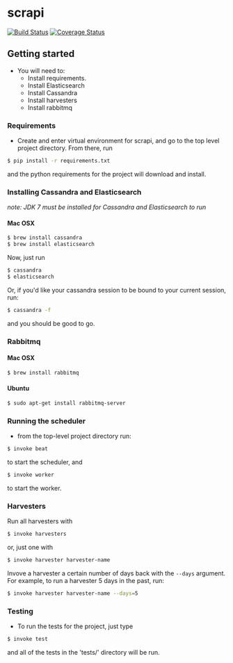 scrapi
======

[![Build Status](https://travis-ci.org/fabianvf/scrapi.svg?branch=develop)](https://travis-ci.org/fabianvf/scrapi)
[![Coverage Status](https://coveralls.io/repos/fabianvf/scrapi/badge.svg?branch=develop)](https://coveralls.io/r/fabianvf/scrapi?branch=develop)

## Getting started

- You will need to:
    - Install requirements.
    - Install Elasticsearch
    - Install Cassandra
    - Install harvesters
    - Install rabbitmq

### Requirements

- Create and enter virtual environment for scrapi, and go to the top level project directory. From there, run 

```bash
$ pip install -r requirements.txt
```

and the python requirements for the project will download and install.


### Installing Cassandra and Elasticsearch
_note: JDK 7 must be installed for Cassandra and Elasticsearch to run_

#### Mac OSX

```bash
$ brew install cassandra
$ brew install elasticsearch
```

Now, just run 
```bash
$ cassandra
$ elasticsearch
```

Or, if you'd like your cassandra session to be bound to your current session, run:
```bash
$ cassandra -f
```

and you should be good to go.

### Rabbitmq

#### Mac OSX

```bash
$ brew install rabbitmq
```

#### Ubuntu

```bash
$ sudo apt-get install rabbitmq-server
```


### Running the scheduler

- from the top-level project directory run:

```bash
$ invoke beat
```

to start the scheduler, and 

```bash
$ invoke worker
```

to start the worker.


### Harvesters
Run all harvesters with 

```bash
$ invoke harvesters
```

or, just one with 

```bash
$ invoke harvester harvester-name
```

Invove a harvester a certain number of days back with the ```--days``` argument. For example, to run a harvester 5 days in the past, run:

```bash
$ invoke harvester harvester-name --days=5
```

### Testing

- To run the tests for the project, just type

```bash 
$ invoke test
```

and all of the tests in the 'tests/' directory will be run. 

